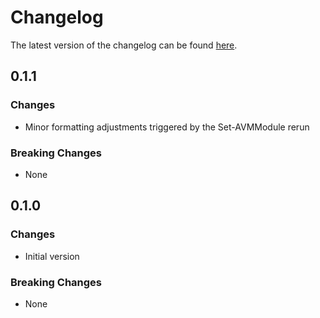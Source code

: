 # Changelog

The latest version of the changelog can be found [here](https://github.com/Azure/bicep-registry-modules/blob/main/avm/res/api-management/service/api-version-set/CHANGELOG.md).

## 0.1.1

### Changes

- Minor formatting adjustments triggered by the Set-AVMModule rerun

### Breaking Changes

- None

## 0.1.0

### Changes

- Initial version

### Breaking Changes

- None
